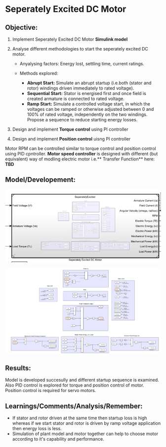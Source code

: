 # Seperately Excited DC Motor

## Objective:

1. Implement Seperately Excited DC Motor **Simulink model**
2. Analyse different methodologies to start the seperately excited DC motor.

   * Anyalysing factors: Energy lost, settling time, current ratings. 
   * Methods explored:
   
      *  **Abrupt Start:** Simulate an abrupt startup (i.e.both (stator and rotor) windings driven immediately to rated voltage).
      *  **Sequential Start:** Stator is energised first and once field is created armature is connected to rated voltage.
      *  **Ramp Start:** Simulate a controlled voltage start, in which the voltages can be ramped or otherwise adjusted between 0 and 100% of rated voltage, independently on the two windings. Propose a sequence to reduce starting energy losses. 

3. Design and implement **Torque control** using PI controller
4. Design and implement **Position control** uisng PI controller

Motor RPM can be controlled similar to torque control and position control using PID cpntroller. **Motor speed controller** is designed with different (but equivalent) way of modling electric motor i.e.** Transfer Function** here: **TBD** 

## Model/Developement:

![Screenshot](SeperatelyExcitedDCMachine_SimulinkModel_InputOutputPort.PNG)

![Screenshot](SeperatelyExcitedDCMachine_SimulinkModel.PNG)

## Results:
Model is developed succesully and different startup sequence is examined. Also PID control is explored for torque and position control of motor. Position control is required for servo motors.

## Learnings/Comments/Analysis/Remember:

* If stator and rotor driven at the same time then startup loss is high whereas if we start stator and rotor is driven by ramp voltage application then energy loss is less.
* Simulation of plant model and motor together can help to choose motor according to it's capability and performance. 
